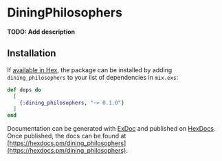 # DiningPhilosophers

**TODO: Add description**

## Installation

If [available in Hex](https://hex.pm/docs/publish), the package can be installed
by adding `dining_philosophers` to your list of dependencies in `mix.exs`:

```elixir
def deps do
  [
    {:dining_philosophers, "~> 0.1.0"}
  ]
end
```

Documentation can be generated with [ExDoc](https://github.com/elixir-lang/ex_doc)
and published on [HexDocs](https://hexdocs.pm). Once published, the docs can
be found at [https://hexdocs.pm/dining_philosophers](https://hexdocs.pm/dining_philosophers).

